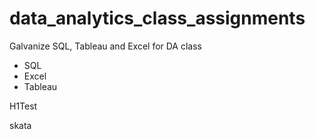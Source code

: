# data_analytics_class_assignments
Galvanize SQL, Tableau and Excel for DA class
- SQL
- Excel
- Tableau

H1Test



skata